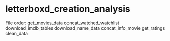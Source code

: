 # letterboxd_creation_analysis
File order: 
    get_movies_data
    concat_watched_watchlist
    download_imdb_tables
    download_name_data
    concat_info_movie
    get_ratings
    clean_data